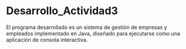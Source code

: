 # Desarrollo_Actividad3
El programa desarrollado es un sistema de gestión de empresas y empleados implementado en Java, diseñado para ejecutarse como una aplicación de consola interactiva.
